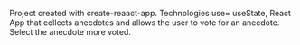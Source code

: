 Project created with create-reaact-app.
Technologies use= useState, React
App that collects anecdotes and allows the user to vote for an anecdote.
Select the anecdote more voted.
